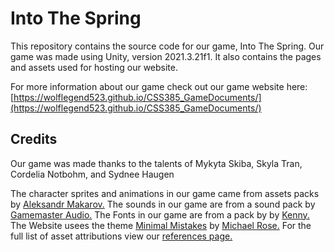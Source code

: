 # Into The Spring

This repository contains the source code for our game, Into The Spring. Our game was made using Unity, version 2021.3.21f1. It also contains the pages and assets used for hosting our website. 

For more information about our game check out our game website here: [https://wolflegend523.github.io/CSS385_GameDocuments/](https://wolflegend523.github.io/CSS385_GameDocuments/)

## Credits
Our game was made thanks to the talents of Mykyta Skiba, Skyla Tran, Cordelia Notbohm, and Sydnee Haugen

The character sprites and animations in our game came from assets packs by [Aleksandr Makarov.](https://iknowkingrabbit.itch.io/)
The sounds in our game are from a sound pack by [Gamemaster Audio.](https://www.gamemasteraudio.com/about-us/)
The Fonts in our game are from a pack by by [Kenny.](https://www.kenney.nl/)
The Website usees the theme [Minimal Mistakes](https://mademistakes.com/work/jekyll-themes/minimal-mistakes/) by [Michael Rose.](https://mademistakes.com/about/)
For the full list of asset attributions view our [references page.](https://wolflegend523.github.io/CSS385_GameDocuments/references/) 
